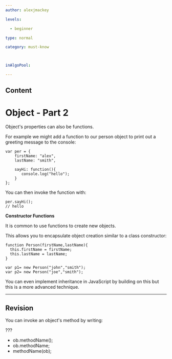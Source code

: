 ```yaml
---
author: alexjmackey

levels:

  - beginner

type: normal

category: must-know



inAlgoPool:

---
```

## Content
# Object - Part 2

Object's properties can also be functions.
 
For example we might add a function to our person object to print out a greeting message to the console:

```
var per = {
    firstName: "alex",
    lastName: "smith",

    sayHi: function(){
       console.log("hello");
    }
};
```
You can then invoke the function with:
```
per.sayHi();
// hello
```

**Constructor Functions**

It is common to use functions to create new objects. 

This allows you to encapsulate object creation similar to a class constructor:

```
function Person(firstName,lastName){
  this.firstName = firstName;
  this.lastName = lastName;
}

var p1= new Person("john","smith");
var p2= new Person("joe","smith");
```
You can even implement inheritance in JavaScript by building on this but this is a more advanced technique.

---
## Revision

You can invoke an object's method by writing:

???

* ob.methodName();
* ob.methodName;
* methodName(ob);

